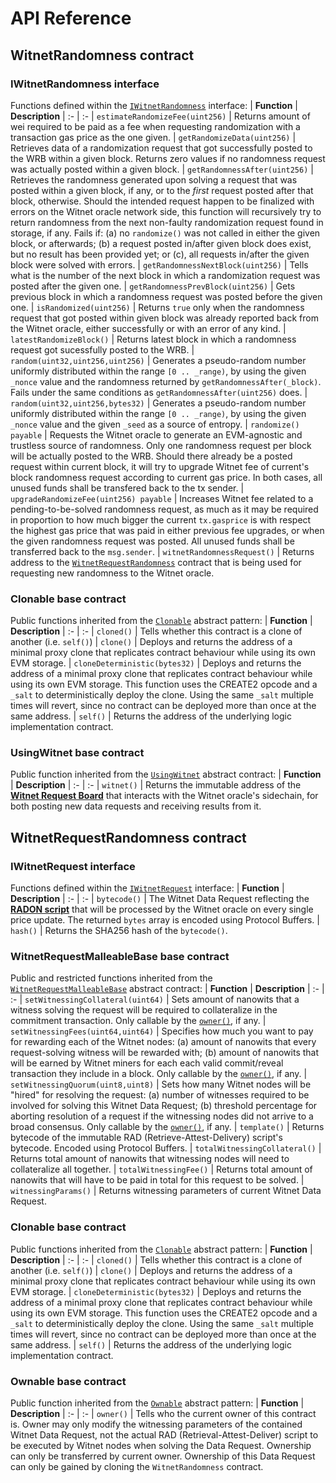 # API Reference

## WitnetRandomness contract
### IWitnetRandomness interface
Functions defined within the [`IWitnetRandomness`](https://github.com/witnet/witnet-solidity-bridge/blob/master/contracts/IWitnetRandomness.sol) interface:
| **Function** | **Description**
| :- | :-
| `estimateRandomizeFee(uint256)` | Returns amount of wei required to be paid as a fee when requesting randomization with a transaction gas price as the one given.
| `getRandomizeData(uint256)` | Retrieves data of a randomization request that got successfully posted to the WRB within a given block. Returns zero values if no randomness request was actually posted within a given block.
| `getRandomnessAfter(uint256)` | Retrieves the randomness generated upon solving a request that was posted within a given block, if any, or to the _first_ request posted after that block, otherwise. Should the intended request happen to be finalized with errors on the Witnet oracle network side, this function will recursively try to return randomness from the next non-faulty randomization request found in storage, if any. Fails if: (a) no `randomize()` was not called in either the given block, or afterwards; (b) a request posted in/after given block does exist, but no result has been provided yet; or (c), all requests in/after the given block were solved with errors.
| `getRandomnessNextBlock(uint256)` | Tells what is the number of the next block in which a randomization request was posted after the given one. 
| `getRandomnessPrevBlock(uint256)` | Gets previous block in which a randomness request was posted before the given one.
| `isRandomized(uint256)` | Returns `true` only when the randomness request that got posted within given block was already reported back from the Witnet oracle, either successfully or with an error of any kind.
| `latestRandomizeBlock()` | Returns latest block in which a randomness request got sucessfully posted to the WRB.
| `random(uint32,uint256,uint256)` | Generates a pseudo-random number uniformly distributed within the range `[0 .. _range)`, by using the given `_nonce` value and the randomness returned by `getRandomnessAfter(_block)`. Fails under the same conditions as `getRandomnessAfter(uint256)` does.
| `random(uint32,uint256,bytes32)` | Generates a pseudo-random number uniformly distributed within the range `[0 .. _range)`, by using the given `_nonce` value and the given `_seed` as a source of entropy.
| `randomize() payable` |  Requests the Witnet oracle to generate an EVM-agnostic and trustless source of randomness. Only one randomness request per block will be actually posted to the WRB. Should there already be a posted request within current block, it will try to upgrade Witnet fee of current's block randomness request according to current gas price. In both cases, all unused funds shall be transfered back to the tx sender.
| `upgradeRandomizeFee(uint256) payable` | Increases Witnet fee related to a pending-to-be-solved randomness request, as much as it may be required in proportion to how much bigger the current `tx.gasprice` is with respect the highest gas price that was paid in either previous fee upgrades, or when the given randomness request was posted. All unused funds shall be transferred back to the `msg.sender`.
| `witnetRandomnessRequest()` | Returns address to the [`WitnetRequestRandomness`](#iwitnetrequest-interface) contract that is being used for requesting new randomness to the Witnet oracle.

### Clonable base contract
Public functions inherited from the [`Clonable`](https://github.com/witnet/witnet-solidity-bridge/blob/master/contracts/patterns/Clonable.sol) abstract pattern:
| **Function** | **Description**
| :- | :-
| `cloned()` | Tells whether this contract is a clone of another (i.e. `self()`)
| `clone()` | Deploys and returns the address of a minimal proxy clone that replicates contract behaviour while using its own EVM storage.
| `cloneDeterministic(bytes32)` | Deploys and returns the address of a minimal proxy clone that replicates contract behaviour while using its own EVM storage. This function uses the CREATE2 opcode and a `_salt` to deterministically deploy the clone. Using the same `_salt` multiple times will revert, since no contract can be deployed more than once at the same address.
| `self()` | Returns the address of the underlying logic implementation contract.

### UsingWitnet base contract
Public function inherited from the [`UsingWitnet`](https://github.com/witnet/witnet-solidity-bridge/blob/master/contracts/UsingWitnet.sol) abstract contract:
| **Function** | **Description**
| :- | :-
| `witnet()` | Returns the immutable address of the [**Witnet Request Board**](../apis-and-http-get-post-oracle/witnet-request-board.md) that interacts with the Witnet oracle's sidechain, for both posting new data requests and receiving results from it.


## WitnetRequestRandomness contract

### IWitnetRequest interface
Functions defined within the [`IWitnetRequest`](https://github.com/witnet/witnet-solidity-bridge/blob/master/contracts/interfaces/IWitnetRequest.sol) interface:
| **Function** | **Description**
| :- | :-
| `bytecode()` | The Witnet Data Request reflecting the [**RADON script**](../apis-and-http-get-post-oracle/api-reference.md) that will be processed by the Witnet oracle on every single price update. The returned `bytes` array is encoded using Protocol Buffers.
| `hash()` | Returns the SHA256 hash of the `bytecode()`. 

### WitnetRequestMalleableBase base contract
Public and restricted functions inherited from the [`WitnetRequestMalleableBase`](https://github.com/witnet/witnet-solidity-bridge/blob/master/contracts/requests/WitnetRequestMalleableBase.sol) abstract contract:
| **Function** | **Description**
| :- | :-
| `setWitnessingCollateral(uint64)` | Sets amount of nanowits that a witness solving the request will be required to collateralize in the commitment transaction. Only callable by the [`owner()`](#ownable-base-contract), if any.
| `setWitnessingFees(uint64,uint64)` | Specifies how much you want to pay for rewarding each of the Witnet nodes: (a) amount of nanowits that every request-solving witness will be rewarded with; (b) amount of nanowits that will be earned by Witnet miners for each each valid commit/reveal transaction they include in a block. Only callable by the [`owner()`](#ownable-base-contract), if any.
| `setWitnessingQuorum(uint8,uint8)` | Sets how many Witnet nodes will be "hired" for resolving the request: (a) number of witnesses required to be involved for solving this Witnet Data Request; (b) threshold percentage for aborting resolution of a request if the witnessing nodes did not arrive to a broad consensus. Only callable by the [`owner()`](#ownable-base-contract), if any.
| `template()` | Returns bytecode of the immutable RAD (Retrieve-Attest-Delivery) script's bytecode. Encoded using Protocol Buffers. 
| `totalWitnessingCollateral()` | Returns total amount of nanowits that witnessing nodes will need to collateralize all together.
| `totalWitnessingFee()` | Returns total amount of nanowits that will have to be paid in total for this request to be solved.
| `witnessingParams()` | Returns witnessing parameters of current Witnet Data Request.

### Clonable base contract
Public functions inherited from the [`Clonable`](https://github.com/witnet/witnet-solidity-bridge/blob/master/contracts/patterns/Clonable.sol) abstract pattern:
| **Function** | **Description**
| :- | :-
| `cloned()` | Tells whether this contract is a clone of another (i.e. `self()`)
| `clone()` | Deploys and returns the address of a minimal proxy clone that replicates contract behaviour while using its own EVM storage.
| `cloneDeterministic(bytes32)` | Deploys and returns the address of a minimal proxy clone that replicates contract behaviour while using its own EVM storage. This function uses the CREATE2 opcode and a `_salt` to deterministically deploy the clone. Using the same `_salt` multiple times will revert, since no contract can be deployed more than once at the same address.
| `self()` | Returns the address of the underlying logic implementation contract.

### Ownable base contract
Public function inherited from the [`Ownable`](https://github.com/witnet/witnet-solidity-bridge/blob/master/contracts/patterns/Ownable.sol) abstract pattern:
| **Function** | **Description**
| :- | :-
| `owner()` | Tells who the current owner of this contract is. Owner may only modify the witnessing parameters of the contained Witnet Data Request, not the actual RAD (Retrieval-Attest-Deliver) script to be executed by Witnet nodes when solving the Data Request. Ownership can only be transferred by current owner. Ownership of this Data Request can only be gained by cloning the `WitnetRandomness` contract.



